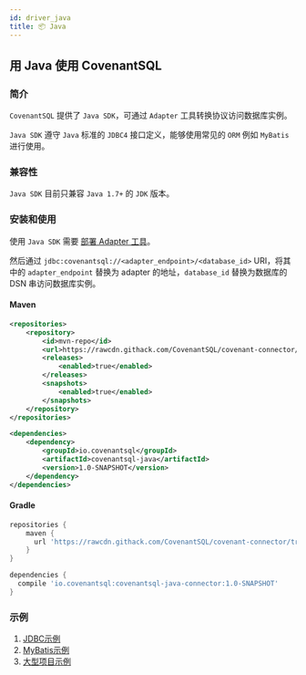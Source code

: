 ```yaml
---
id: driver_java
title: 📦 Java
---
```


## 用 Java 使用 CovenantSQL

### 简介

`CovenantSQL` 提供了 `Java SDK`，可通过 `Adapter` 工具转换协议访问数据库实例。

`Java SDK` 遵守 `Java` 标准的 `JDBC4` 接口定义，能够使用常见的 `ORM` 例如 `MyBatis` 进行使用。

### 兼容性

`Java SDK` 目前只兼容 `Java 1.7+` 的 `JDK` 版本。

### 安装和使用

使用 `Java SDK` 需要 [部署 Adapter 工具](./adapter)。

然后通过 `jdbc:covenantsql://<adapter_endpoint>/<database_id>` URI，将其中的 `adapter_endpoint` 替换为 adapter 的地址，`database_id` 替换为数据库的 DSN 串访问数据库实例。

#### Maven

```xml
<repositories>
    <repository>
        <id>mvn-repo</id>
        <url>https://rawcdn.githack.com/CovenantSQL/covenant-connector/tree/master/covenantsql-java-connector/mvn-repo</url>
        <releases>
            <enabled>true</enabled>
        </releases>
        <snapshots>
            <enabled>true</enabled>
        </snapshots>
    </repository>
</repositories>
```

```xml
<dependencies>
    <dependency>
        <groupId>io.covenantsql</groupId>
        <artifactId>covenantsql-java</artifactId>
        <version>1.0-SNAPSHOT</version>
    </dependency>
</dependencies>
```

#### Gradle

```gradle
repositories {
    maven {
      url 'https://rawcdn.githack.com/CovenantSQL/covenant-connector/tree/master/covenantsql-java-connector/mvn-repo'
    }
}

dependencies {
  compile 'io.covenantsql:covenantsql-java-connector:1.0-SNAPSHOT'
}
```

### 示例

1. [JDBC示例](https://github.com/CovenantSQL/covenant-connector/blob/master/covenantsql-java-connector/example/src/main/java/io/covenantsql/connector/example/jdbc/Example.java)
2. [MyBatis示例](https://github.com/CovenantSQL/covenant-connector/blob/master/covenantsql-java-connector/example/src/main/java/io/covenantsql/connector/example/mybatis/Example.java)
3. [大型项目示例](https://github.com/CovenantSQL/covenantsql-mybatis-spring-boot-jpetstore)